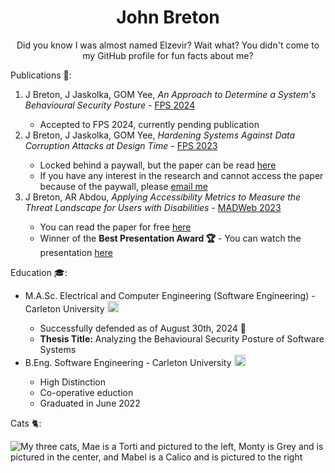 <h1 align="center">John Breton</h1>

<p align="center">
  Did you know I was almost named Elzevir? Wait what? You didn't come to my GitHub profile for fun facts about me?
</p>
<p>
  Publications 📄:
  <ol>
    <li>J Breton, J Jaskolka, GOM Yee, <i>An Approach to Determine a System's Behavioural Security Posture</i> - <a href="https://www.fps-2024.com/index.php/detailed-program/">FPS 2024</a></li>
    <ul>
      <li>Accepted to FPS 2024, currently pending publication</li>
    </ul>
    <li>J Breton, J Jaskolka, GOM Yee, <i>Hardening Systems Against Data Corruption Attacks at Design Time</i> - <a href="https://www.fps-2023.com/index.php/detailed-program/">FPS 2023</a></li>
    <ul>
      <li>Locked behind a paywall, but the paper can be read <a href="https://link.springer.com/chapter/10.1007/978-3-031-57537-2_24">here</a></li>
      <li>If you have any interest in the research and cannot access the paper because of the paywall, please <a href="mailto:johnbreton37@gmail.com">email me</a></li>
    </ul>
    <li>J Breton, AR Abdou, <i>Applying Accessibility Metrics to Measure the Threat Landscape for Users with Disabilities</i> - <a href="https://madweb.work/program23/">MADWeb 2023</a></li>
    <ul>
      <li> You can read the paper for free <a href="https://madweb.work/papers/2023/madweb23-breton.pdf">here</a></li>
      <li>Winner of the <b>Best Presentation Award 🏆</b> - You can watch the presentation <a href="https://www.youtube.com/watch?v=YT8Y_NSFbNA&list=PLfUWWM-POgQutVfo5IFDm2ruwlEKLqUVd&index=3&t=1s">here</a></li>
    </ul>
  </ol>
</p>
<p>
  Education 🎓:
  <ul>
    <li>M.A.Sc. Electrical and Computer Engineering (Software Engineering) - Carleton University <img src="https://github.com/john-breton/john-breton/assets/55368611/4866ddec-34d0-403b-a17c-0c446b6ad11d" alt="The Carleton University Logo, a red maple leaf within a black shield, with two white waves at the bottom of the shield" style="height: 18px; width: 18px;">
</li>
    <ul>
      <li>Successfully defended as of August 30th, 2024 🎉</li>
      <li><b>Thesis Title:</b> Analyzing the Behavioural Security Posture of Software Systems </li>
    </ul>
  <li>B.Eng. Software Engineering - Carleton University <img src="https://github.com/john-breton/john-breton/assets/55368611/4866ddec-34d0-403b-a17c-0c446b6ad11d" alt="The Carleton University Logo, a red maple leaf within a black shield, with two white waves at the bottom of the shield" style="height: 18px; width: 18px;"></li>
    <ul>
      <li>High Distinction</li>
      <li>Co-operative eduction</li>
      <li>Graduated in June 2022</li>
    </ul>
  </ul>
</p>
<p>
  Cats 🐈:
</p>
<p class="aligncenter">
  <img src="https://github.com/john-breton/john-breton/assets/55368611/4fdf8852-1720-417e-8a07-e99ec6fdbeee" alt="My three cats, Mae is a Torti and pictured to the left, Monty is Grey and is pictured in the center, and Mabel is a Calico and is pictured to the right" align="center">
</p>


